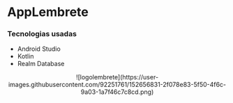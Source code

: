 # AppLembrete


### Tecnologias usadas
* Android Studio
* Kotlin
* Realm Database

<div align="center">
![logolembrete](https://user-images.githubusercontent.com/92251761/152656831-2f078e83-5f50-4f6c-9a03-1a7f46c7c8cd.png) 
</div>
